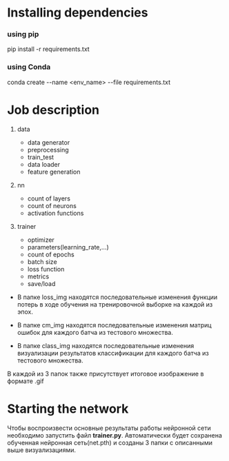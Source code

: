 # Installing dependencies
### using pip
pip install -r requirements.txt

### using Conda
conda create --name <env_name> --file requirements.txt


# Job description
1) data
    * data generator
    * preprocessing
    * train_test
    * data loader
    * feature generation
    
2) nn
    * count of layers
    * count of neurons
    * activation functions
    
3) trainer
    * optimizer
    * parameters(learning_rate,...)
    * count of epochs
    * batch size
    * loss function
    * metrics
    * save/load
    
* В папке loss_img находятся последовательные изменения функции потерь
  в ходе обучения на тренировочной выборке на каждой из эпох.
  
* В папке cm_img находятся последовательные изменения 
  матриц ошибок для каждого батча из тестового множества.

* В папке class_img находятся последовательные изменения визуализации
  результатов классификации для каждого батча из тестового множества.
  
В каждой из 3 папок также присутствует итоговое изображение в формате .gif
    
# Starting the network
Чтобы воспроизвести основные результаты работы нейронной сети необходимо
запустить файл __trainer.py__. Автоматически будет сохранена обученная 
нейронная сеть(net.pth) и созданы 3 папки с описанными выше визуализациями.
